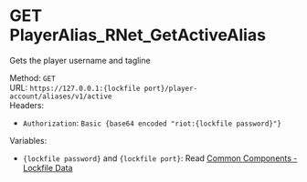 # GET PlayerAlias_RNet_GetActiveAlias

Gets the player username and tagline  


Method: `GET`  
URL: `https://127.0.0.1:{lockfile port}/player-account/aliases/v1/active`  
Headers:
 - `Authorization`: `Basic {base64 encoded "riot:{lockfile password}"}`

Variables:
 - `{lockfile password}` and `{lockfile port}`: Read [Common Components - Lockfile Data](../common-components.md#lockfile-data)

